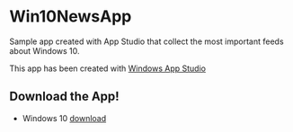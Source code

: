 # Win10NewsApp
Sample app created with App Studio that collect the most important feeds about Windows 10.

This app has been created with [Windows App Studio](http://appstudio.windows.com)

Download the App!
--------------

- Windows 10 [download](https://www.microsoft.com/en-us/store/apps/windows-10-news-feed/9nblggh1rg36)
